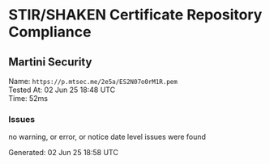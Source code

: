# STIR/SHAKEN Certificate Repository Compliance

## Martini Security

Name: `https://p.mtsec.me/2e5a/ES2N07o0rM1R.pem`\
Tested At: 02 Jun 25 18:48 UTC\
Time: 52ms

### Issues

no warning, or error, or notice date level issues were found

Generated: 02 Jun 25 18:58 UTC